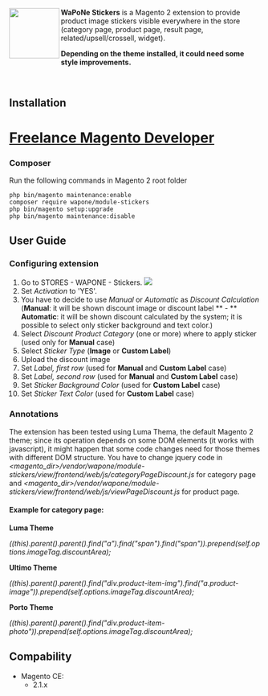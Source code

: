 <img src="https://cloud.githubusercontent.com/assets/11091926/26554296/af22071a-448f-11e7-8f33-31f5f9141228.png" align="left" height="100px" width="100px" /> **WaPoNe Stickers** is a Magento 2 extension to provide product image stickers visible everywhere in the store (category page, product page, result page, related/upsell/crossell, widget).

**Depending on the theme installed, it could need some style improvements.**

<br />

## Installation
# [Freelance Magento Developer](https://www.phpfreelanceprogrammer.com/magento-programmer.html)

### Composer

Run the following commands in Magento 2 root folder

```
php bin/magento maintenance:enable
composer require wapone/module-stickers
php bin/magento setup:upgrade
php bin/magento maintenance:disable
```

## User Guide

### Configuring extension

1. Go to STORES - WAPONE - Stickers.
![](https://cloud.githubusercontent.com/assets/11091926/26554594/3c741f12-4491-11e7-9d70-f49402868277.png)
2. Set *Activation* to 'YES'.
3. You have to decide to use *Manual* or *Automatic* as *Discount Calculation* 
(**Manual**: it will be shown discount image or discount label ** - **
**Automatic**: it will be shown discount calculated by the system; it is possible to select only sticker background and text color.)
4. Select *Discount Product Category* (one or more) where to apply sticker (used only for **Manual** case)
5. Select *Sticker Type* (**Image** or **Custom Label**)
6. Upload the discount image
7. Set *Label, first row* (used for **Manual** and **Custom Label** case)
8. Set *Label, second row* (used for **Manual** and **Custom Label** case)
9. Set *Sticker Background Color* (used for **Custom Label** case)
10. Set *Sticker Text Color* (used for **Custom Label** case)

### Annotations

The extension has been tested using Luma Thema, the default Magento 2 theme; since its operation depends on some DOM elements (it works with javascript), it might happen that some code changes need for those themes with different DOM structure.
You have to change jquery code in *<magento_dir>/vendor/wapone/module-stickers/view/frontend/web/js/categoryPageDiscount.js* for category page and *<magento_dir>/vendor/wapone/module-stickers/view/frontend/web/js/viewPageDiscount.js* for product page.

#### Example for category page:

**Luma Theme**

*$($(this).parent().parent().find("a").find("span").find("span")).prepend(self.options.imageTag.discountArea);*

**Ultimo Theme**

*$($(this).parent().parent().find("div.product-item-img").find("a.product-image")).prepend(self.options.imageTag.discountArea);*

**Porto Theme**

*$($(this).parent().parent().find("div.product-item-photo")).prepend(self.options.imageTag.discountArea);*

## Compability

- Magento CE:
  - 2.1.x
